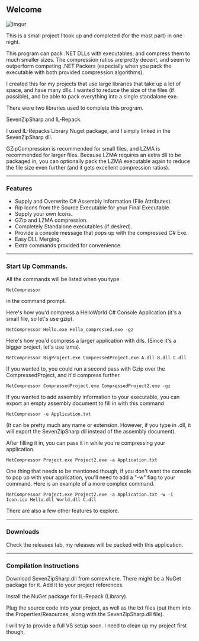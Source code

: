 ## Welcome

![Imgur](http://i.imgur.com/7Qpk8RJ.png)


This is a small project I took up and completed (for the most part) in one night. 


This program can pack .NET DLLs with executables, and compress them to much smaller sizes. The compression ratios are pretty decent, and seem to outperform competing .NET Packers (especially when you pack the executable with both provided compression algorithms).

I created this for my projects that use large libraries that take up a lot of space, and have many dlls. I wanted to reduce the size of the files (if possible), and be able to pack everything into a single standalone exe. 

There were two libraries used to complete this program. 

SevenZipSharp and IL-Repack.

I used IL-Repacks Library Nuget package, and I simply linked in the SevenZipSharp dll. 

GZipCompression is recommended for small files, and LZMA is recommended for larger files. Because LZMA requires an extra dll to be packaged in, you can optionally pack the LZMA executable again to reduce the file size even further (and it gets excellent compression ratios).  

------

### Features

* Supply and Overwrite C# Assembly Information (File Attributes). 
* Rip Icons from the Source Executable for your Final Executable.
* Supply your own Icons.
* GZip and LZMA compression.
* Completely Standalone executables (if desired). 
* Provide a console message that pops up with the compressed C# Exe. 
* Easy DLL Merging.
* Extra commands provided for convenience.


------

### Start Up Commands.

All the commands will be listed when you type 

```
NetCompressor
```

in the command prompt. 


Here's how you'd compress a HelloWorld C# Console Application (it's a small file, so let's use gzip).
```
NetCompressor Hello.exe Hello_compressed.exe -gz
```

Here's how you'd compress a larger application with dlls. (Since it's a bigger project, let's use lzma).

```
NetCompressor BigProject.exe CompressedProject.exe A.dll B.dll C.dll
```


If you wanted to, you could run a second pass with Gzip over the CompressedProject, and it'd compress further.

```
NetCompressor CompressedProject.exe CompressedProject2.exe -gz
```

If you wanted to add assembly information to your executable, you can export an empty assembly document to fill in with this command

```
NetCompressor -e Application.txt
``` 
(It can be pretty much any name or extension. However, if you type in .dll, it will export the SevenZipSharp dll instead of the assembly document).

After filling it in, you can pass it in while you're compressing your application.

```
NetCompressor Project.exe Project2.exe -a Application.txt
```

One thing that needs to be mentioned though, if you don't want the console to pop up with your application, you'll need to add a "-w" flag to your command. Here is an example of a more complex command.


```
NetCompressor Project.exe Project2.exe -a Application.txt -w -i Icon.ico Hello.dll World.dll C.dll
```


There are also a few other features to explore.


--------

### Downloads

Check the releases tab, my releases will be packed with this application.

---

### Compilation Instructions

Download SevenZipSharp.dll from somewhere. There might be a NuGet package for it. Add it to your project references.

Install the NuGet package for IL-Repack (Library). 

Plug the source code into your project, as well as the txt files (put them into the Properties/Resources, along with the SevenZipSharp.dll file).

I will try to provide a full VS setup soon. I need to clean up my project first though.  
